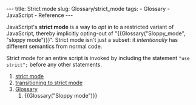 --- title: Strict mode slug: Glossary/strict\_mode tags: - Glossary - JavaScript - Reference ---

JavaScript's **strict mode** is a way to *opt in* to a restricted variant of JavaScript, thereby implicitly opting-out of "{{Glossary("Sloppy\_mode", "sloppy mode")}}". Strict mode isn't just a subset: it *intentionally* has different semantics from normal code.

Strict mode for an entire script is invoked by including the statement `"use strict";` before any other statements.

1.  [strict mode](/en-US/docs/Web/JavaScript/Reference/Strict_mode)
2.  [transitioning to strict mode](/en-US/docs/Web/JavaScript/Reference/Strict_mode/Transitioning_to_strict_mode)
3.  [Glossary](/en-US/docs/Glossary)
    1.  {{Glossary("Sloppy mode")}}
